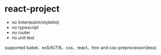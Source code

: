 # react-project

+ no linter(eslint/stylelint)
+ no typescript
+ no router
+ no unit test

supported babel、es5/6/7/8、css、react、hmr and css-preprocessor(less)
